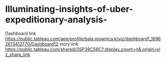 # Illuminating-insights-of-uber-expeditionary-analysis-
Dashboard link https://public.tableau.com/app/profile/bala.mownica.k/viz/dashboard1_16962613412770/Dashboard12
story link https://public.tableau.com/shared/3SP38C56C?:display_count=n&:origin=viz_share_link
